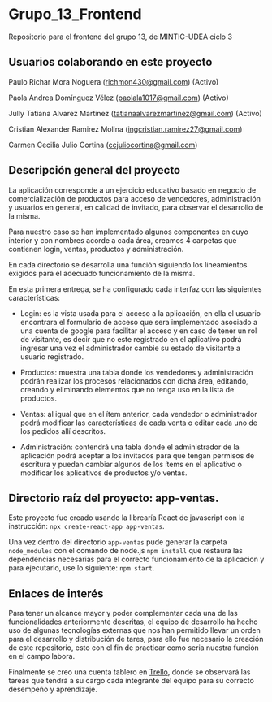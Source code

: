 # Grupo_13_Frontend
Repositorio para el frontend del grupo 13, de MINTIC-UDEA ciclo 3

## Usuarios colaborando en este proyecto
Paulo Richar Mora Noguera (richmon430@gmail.com) (Activo)

Paola Andrea Domínguez Vélez (paolala1017@gmail.com) (Activo)

Jully Tatiana Alvarez Martinez (tatianaalvarezmartinez@gmail.com) (Activo)

Cristian Alexander Ramirez Molina (ingcristian.ramirez27@gmail.com)

Carmen Cecilia Julio Cortina (ccjuliocortina@gmail.com)

## Descripción general del proyecto
La aplicación corresponde a un ejercicio educativo basado en negocio de comercialización de productos para acceso de vendedores, administración y usuarios en general, en calidad de invitado, para observar el desarrollo de la misma.

Para nuestro caso se han implementado algunos componentes en cuyo interior y con nombres acorde a cada área, creamos 4 carpetas que contienen login, ventas, productos y administración.

En cada directorio se desarrolla una función siguiendo los lineamientos exigidos para el adecuado funcionamiento de la misma.

En esta primera entrega, se ha configurado cada interfaz con las siguientes características:

- Login: es la vista usada para el acceso a la aplicación, en ella el usuario encontrara el formulario de acceso que sera implementado asociado a una cuenta de google para facilitar el acceso y en caso de tener un rol de visitante, es decir que no este registrado en el aplicativo podrá ingresar una vez el administrador cambie su estado de visitante a usuario registrado.

- Productos: muestra una tabla donde los vendedores y administración podrán realizar los procesos relacionados con dicha área, editando, creando y eliminando elementos que no tenga uso en la lista de productos.

- Ventas: al igual que en el ítem anterior, cada vendedor o administrador podrá modificar las características de cada venta o editar cada uno de los pedidos allí descritos.

- Administración: contendrá una tabla donde el administrador de la aplicación podrá aceptar a los invitados para que tengan permisos de escritura y puedan cambiar algunos de los ítems en el aplicativo o modificar los aplicativos de productos y/o ventas.

## Directorio raíz del proyecto: app-ventas.

Este proyecto fue creado usando la librearía React de javascript con la instrucción: `npx create-react-app app-ventas`. 

Una vez dentro del directorio `app-ventas` pude generar la carpeta `node_modules` con el comando de node.js `npm install` que restaura las dependencias necesarias para el correcto funcionamiento de la aplicacion y para ejecutarlo, use lo siguiente: `npm start`.

## Enlaces de interés

Para tener un alcance mayor y poder complementar cada una de las funcionalidades anteriormente descritas, el equipo de desarrollo ha hecho uso de algunas tecnologías externas que nos han permitido llevar un orden para el desarrollo y distribución de tares, para ello fue necesario la creación de este repositorio, esto con el fin de practicar como seria nuestra función en el campo labora.

Finalmente se creo una cuenta tablero en [Trello](https://trello.com/b/zqXzzdFr/desarrollo-web), donde se observará las tareas que tendrá a su cargo cada integrante del equipo para su correcto desempeño y aprendizaje.